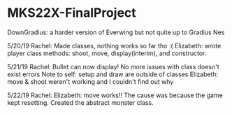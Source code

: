 # MKS22X-FinalProject
DownGradius: a harder version of Everwing but not quite up to Gradius Nes

5/20/19
Rachel: Made classes, nothing works so far tho :(
Elizabeth: wrote player class methods: shoot, move, display(interim), and constructor.

5/21/19
Rachel: Bullet can now display! No more issues with class doesn't exist errors
Note to self: setup and draw are outside of classes
Elizabeth: move & shoot weren't working and I couldn't find out why

5/22/19
Rachel:
Elizabeth: move works!! The cause was because the game kept resetting. Created the abstract monster class. 
